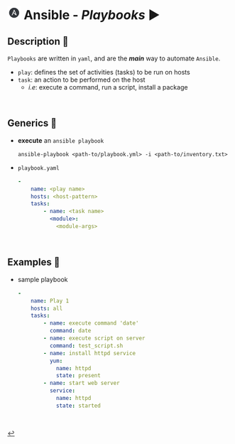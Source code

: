 # <img src="../../assets/img/ansible.png" width="30px"> **Ansible** - ***Playbooks*** ▶️

## **Description** 👀
`Playbooks` are written in `yaml`, and are the ***main*** way to automate `Ansible`.

* `play`: defines the set of activities (tasks) to be run on hosts
* `task`: an action to be performed on the host
  * *i.e*: execute a command, run a script, install a package

<br />

## **Generics** 📝

* **execute** an `ansible playbook`

    ```shell
    ansible-playbook <path-to/playbook.yml> -i <path-to/inventory.txt>
    ```

* `playbook.yaml`

    ```yaml
    -
        name: <play name>
        hosts: <host-pattern>
        tasks:
            - name: <task name>
              <module>:
                <module-args>
    ```


<br />


## **Examples** 🧩

* sample playbook

    ```yaml
    -
        name: Play 1
        hosts: all
        tasks:
            - name: execute command 'date'
              command: date
            - name: execute script on server
              command: test_script.sh
            - name: install httpd service
              yum:
                name: httpd
                state: present
            - name: start web server
              service: 
                name: httpd
                state: started
    ```

<br />

[↩️](../README.md)
